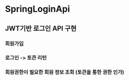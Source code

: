 # SpringLoginApi

## JWT기반 로그인 API 구현

### 회원가입

### 로그인 -> 토큰 리턴

### 회원권한이 필요한 회원 정보 조회 (토큰을 통한 권한 인가)
